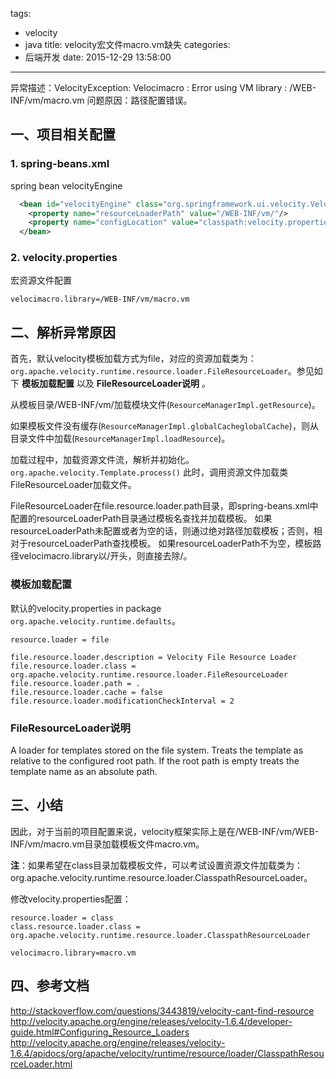 tags:
  - velocity
  - java
title: velocity宏文件macro.vm缺失
categories:
  - 后端开发
date: 2015-12-29 13:58:00
---

异常描述：VelocityException: Velocimacro : Error using VM library : /WEB-INF/vm/macro.vm
问题原因：路径配置错误。


## 一、项目相关配置

### 1. spring-beans.xml
spring bean velocityEngine
``` xml
  <bean id="velocityEngine" class="org.springframework.ui.velocity.VelocityEngineFactoryBean">
    <property name="resourceLoaderPath" value="/WEB-INF/vm/"/>
    <property name="configLocation" value="classpath:velocity.properties"/>
  </bean>
```

### 2. velocity.properties
宏资源文件配置
``` properties
velocimacro.library=/WEB-INF/vm/macro.vm
```


<!-- more -->


## 二、解析异常原因
首先，默认velocity模板加载方式为file，对应的资源加载类为：`org.apache.velocity.runtime.resource.loader.FileResourceLoader`。参见如下 **模板加载配置** 以及 **FileResourceLoader说明** 。

从模板目录/WEB-INF/vm/加载模块文件(`ResourceManagerImpl.getResource`)。

如果模板文件没有缓存(`ResourceManagerImpl.globalCacheglobalCache`)，则从目录文件中加载(`ResourceManagerImpl.loadResource`)。

加载过程中，加载资源文件流，解析并初始化。`org.apache.velocity.Template.process()`
此时，调用资源文件加载类FileResourceLoader加载文件。

FileResourceLoader在file.resource.loader.path目录，即spring-beans.xml中配置的resourceLoaderPath目录通过模板名查找并加载模板。
如果resourceLoaderPath未配置或者为空的话，则通过绝对路径加载模板；否则，相对于resourceLoaderPath查找模板。
如果resourceLoaderPath不为空，模板路径velocimacro.library以/开头，则直接去除/。

### 模板加载配置
默认的velocity.properties in package `org.apache.velocity.runtime.defaults`。
``` properties
resource.loader = file

file.resource.loader.description = Velocity File Resource Loader
file.resource.loader.class = org.apache.velocity.runtime.resource.loader.FileResourceLoader
file.resource.loader.path = .
file.resource.loader.cache = false
file.resource.loader.modificationCheckInterval = 2
```

### FileResourceLoader说明
A loader for templates stored on the file system. Treats the template as relative to the configured root path. If the root path is empty treats the template name as an absolute path.


## 三、小结
因此，对于当前的项目配置来说，velocity框架实际上是在/WEB-INF/vm/WEB-INF/vm/macro.vm目录加载模板文件macro.vm。

**注**：如果希望在class目录加载模板文件，可以考试设置资源文件加载类为：org.apache.velocity.runtime.resource.loader.ClasspathResourceLoader。

修改velocity.properties配置：
``` properties
resource.loader = class
class.resource.loader.class = org.apache.velocity.runtime.resource.loader.ClasspathResourceLoader

velocimacro.library=macro.vm
```

## 四、参考文档
http://stackoverflow.com/questions/3443819/velocity-cant-find-resource
http://velocity.apache.org/engine/releases/velocity-1.6.4/developer-guide.html#Configuring_Resource_Loaders
http://velocity.apache.org/engine/releases/velocity-1.6.4/apidocs/org/apache/velocity/runtime/resource/loader/ClasspathResourceLoader.html